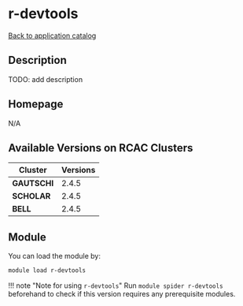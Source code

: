 # r-devtools

[Back to application catalog](../app_catalog.md)

## Description

TODO: add description

## Homepage

N/A

## Available Versions on RCAC Clusters

|Cluster|Versions|
|---|---|
**GAUTSCHI**|2.4.5
**SCHOLAR**|2.4.5
**BELL**|2.4.5

## Module

You can load the module by:

```bash
module load r-devtools
```

!!! note "Note for using `r-devtools`"
    Run `module spider r-devtools` beforehand to check if this version requires any prerequisite modules.
